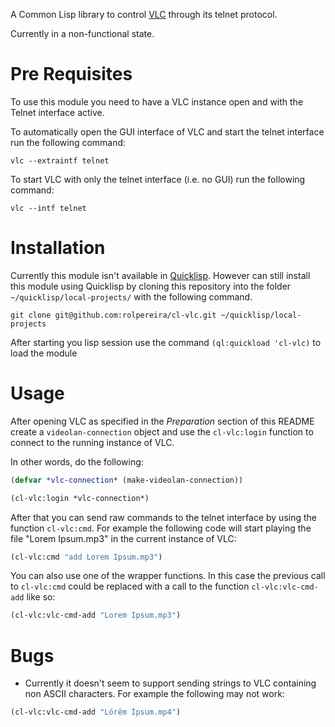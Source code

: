 A Common Lisp library to control [VLC](http://www.videolan.org/vlc)
through its telnet protocol.

Currently in a non-functional state.


# Pre Requisites #

To use this module you need to have a VLC instance open and with the
Telnet interface active.

To automatically open the GUI interface of VLC and start the telnet
interface run the following command:

    vlc --extraintf telnet

To start VLC with only the telnet interface (i.e. no GUI) run the
following command:

    vlc --intf telnet


# Installation #

Currently this module isn't available in
[Quicklisp](http://www.quicklisp.org/beta/). However can still
install this module using Quicklisp by cloning this repository into
the folder `~/quicklisp/local-projects/` with the following command.

    git clone git@github.com:rolpereira/cl-vlc.git ~/quicklisp/local-projects


After starting you lisp session use the command `(ql:quickload
'cl-vlc)` to load the module

# Usage #

After opening VLC as specified in the *Preparation* section of this
README create a `videolan-connection` object and use the
`cl-vlc:login` function to connect to the running instance of VLC.

In other words, do the following:

```lisp
(defvar *vlc-connection* (make-videolan-connection))

(cl-vlc:login *vlc-connection*)
```

After that you can send raw commands to the telnet interface by using
the function `cl-vlc:cmd`. For example the following code will start
playing the file "Lorem Ipsum.mp3" in the current instance of VLC:

```lisp
(cl-vlc:cmd "add Lorem Ipsum.mp3")
```

You can also use one of the wrapper functions. In this case the
previous call to `cl-vlc:cmd` could be replaced with a call to the
function `cl-vlc:vlc-cmd-add` like so:

```lisp
(cl-vlc:vlc-cmd-add "Lorem Ipsum.mp3")
```

# Bugs #

* Currently it doesn't seem to support sending strings to VLC
  containing non ASCII characters. For example the following may not
  work:

```lisp
(cl-vlc:vlc-cmd-add "Lórêm Ìpsum.mp4")
```
